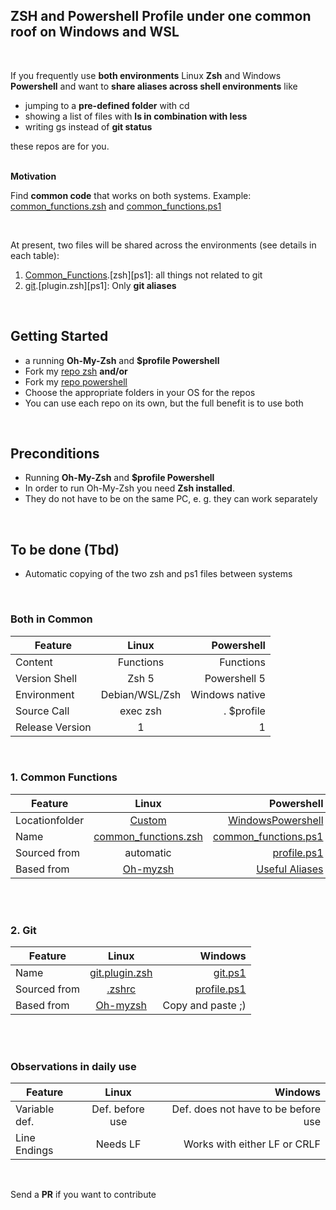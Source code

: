 ## ZSH and Powershell Profile under one common roof on Windows and WSL
&nbsp;

If you frequently use **both environments** Linux **Zsh** and Windows **Powershell** and want to **share aliases across shell environments** like 

- jumping to a **pre-defined folder** with cd
- showing a list of files with **ls in combination with less**
- writing gs instead of **git status**

 these repos are for you.  
&nbsp;
 
  **Motivation**
   
  Find **common code** that works on both systems. Example: [common_functions.zsh](https://github.com/tik9/custom/blob/master/common_functions.zsh) and [common_functions.ps1](common_functions.ps1)

  &nbsp;

At present, two files will be shared across the environments (see details in each table):
1. [Common_Functions](###-1.-common_functions).[zsh][ps1]: all things not related to git
2. [git](###-2.-git).[plugin.zsh][ps1]: Only **git aliases**

&nbsp;

## Getting Started

- a running **Oh-My-Zsh** and **$profile Powershell**
- Fork my [repo zsh](https://github.com/tik9/custom) **and/or**
- Fork my [repo powershell](https://github.com/tik9/prs)
- Choose the appropriate folders in your OS for the repos
- You can use each repo on its own, but the full benefit is to use both


&nbsp;

## Preconditions

- Running **Oh-My-Zsh** and **$profile Powershell**
- In order to run Oh-My-Zsh you need **Zsh installed**.
- They do not have to be on the same PC, e. g. they can work separately

&nbsp;

## To be done (Tbd)

- Automatic copying of the two zsh and ps1 files between systems

&nbsp;


### Both in Common 

| Feature| Linux |  Powershell |
|----------|:-------------:|------:|
|Content   |  Functions | Functions
| Version Shell | Zsh 5 | Powershell 5 |
| Environment | Debian/WSL/Zsh   | Windows native |
| Source Call |  exec zsh |  . $profile|
|Release Version | 1 | 1


&nbsp;
### 1. Common Functions


| Feature| Linux |  Powershell |
|----------|:-------------:|------:|
| Locationfolder | [Custom](https://github.com/tik9/custom)  | [WindowsPowershell](https://github.com/tik9/prs) |
| Name | [common_functions.zsh](https://github.com/tik9/custom/blob/master/common_functions.zsh) |[common_functions.ps1](https://github.com/tik9/prs/blob/master/common_functions.ps1)|
| Sourced from |  automatic | [profile.ps1](https://github.com/tik9/prs/blob/master/Microsoft.PowerShell_profile.ps1)|
| Based from| [Oh-myzsh](https://github.com/ohmyzsh/ohmyzsh) | [Useful Aliases](https://gist.github.com/timsneath/19867b12eee7fd5af2ba)


&nbsp;  
&nbsp;  
### 2. Git

| Feature |     Linux    |  Windows |
|----------|:-------------:|------:|
| Name | [git.plugin.zsh](https://github.com/tik9/custom/blob/master/plugins/git/git.plugin.zsh) |[git.ps1](https://github.com/tik9/prs/blob/master/git.ps1)|
| Sourced from |  [.zshrc](https://github.com/tik9/custom/blob/master/.zshrc) |  [profile.ps1](https://github.com/tik9/prs/blob/master/Microsoft.PowerShell_profile.ps1)|
| Based from| [Oh-myzsh](https://github.com/ohmyzsh/ohmyzsh) | Copy and paste ;)

&nbsp;  
&nbsp;  


### Observations in daily use


| Feature |     Linux |  Windows |
|----------|:---------:|----------:|
Variable def. | Def. before use | Def. does not have to be before use
Line Endings | Needs LF | Works with either LF or CRLF

&nbsp;  

Send a **PR** if you want to contribute